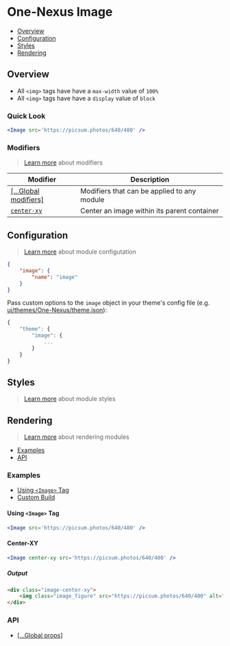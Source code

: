 # One-Nexus Image

* [Overview](#overview)
* [Configuration](#configuration)
* [Styles](#styles)
* [Rendering](#rendering)

## Overview

* All `<img>` tags have have a `max-width` value of `100%`
* All `<img>` tags have have a `display` value of `block`

### Quick Look

```jsx
<Image src='https://picsum.photos/640/480' />
```

### Modifiers

> [Learn more](https://github.com/esr360/One-Nexus/wiki/Modifiers) about modifiers

<table class="table">
    <thead>
        <tr>
            <th>Modifier</th>
            <th>Description</th>
        </tr>
    </thead>
    <tbody>
        <tr>
            <td><a href="https://github.com/esr360/One-Nexus/wiki/Global-Modifiers">[...Global modifiers]</a></td>
            <td>Modifiers that can be applied to any module</td>
        </tr>
        <tr>
            <td><a href="#center-xy"><code>center-xy</code></a></td>
            <td>Center an image within its parent container</td>
        </tr>
    </tbody>
</table>

## Configuration

> [Learn more](https://github.com/esr360/One-Nexus/wiki/Module-Configuration) about module configutation

```json
{
    "image": {
        "name": "image"
    }
}
```

Pass custom options to the `image` object in your theme's config file (e.g. [ui/themes/One-Nexus/theme.json](../../../themes/One-Nexus/theme.json)):

```js
{
    "theme": {
        "image": {
            ...
        }
    }
}
```

## Styles

> [Learn more](https://github.com/esr360/One-Nexus/wiki/Styling-a-module) about module styles

## Rendering

> [Learn more](https://github.com/esr360/One-Nexus/wiki/Rendering-a-module) about rendering modules

* [Examples](#examples)
* [API](#api)

### Examples

* [Using `<Image>` Tag](#using-image-tag)
* [Custom Build](#custom-build)

#### Using `<Image>` Tag

```jsx
<Image src='https://picsum.photos/640/480' />
```

#### Center-XY

```jsx
<Image center-xy src='https://picsum.photos/640/480' />
```

##### Output

```html
<div class="image-center-xy">   
    <img class="image_figure" src="https://picsum.photos/640/480" alt="" />
</div>
```

### API

* [[...Global props]](https://github.com/esr360/One-Nexus/wiki/Rendering-a-module#global-props)